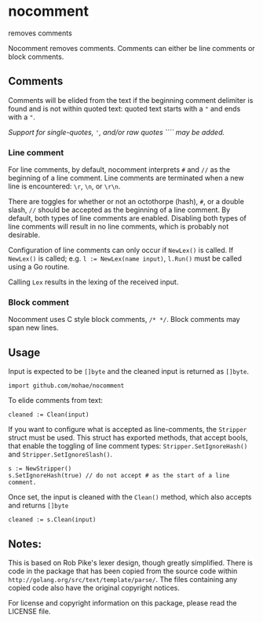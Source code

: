 # nocomment
removes comments

Nocomment removes comments. Comments can either be line comments or block comments.

## Comments
Comments will be elided from the text if the beginning comment delimiter is found and is not within quoted text: quoted text starts with a `"` and ends with a `"`.

_Support for single-quotes, `'`, and/or raw quotes ```` may be added._

### Line comment
For line comments, by default, nocomment interprets `#` and `//` as the beginning of a line comment. Line comments are terminated when a new line is encountered: `\r`, `\n`, or `\r\n`.

There are toggles for whether or not an octothorpe (hash), `#`, or a double slash, `//` should be accepted as the beginning of a line comment.  By default, both types of line comments are enabled.  Disabling both types of line comments will result in no line comments, which is probably not desirable.

Configuration of line comments can only occur if `NewLex()` is called.  If `NewLex()` is called; e.g. `l := NewLex(name input)`, `l.Run()` must be called using a Go routine. 

Calling `Lex` results in the lexing of the received input.
### Block comment
Nocomment uses C style block comments, `/* */`. Block comments may span new lines.

## Usage
Input is expected to be `[]byte` and the cleaned input is returned as `[]byte`.

    import github.com/mohae/nocomment

To elide comments from text:

    cleaned := Clean(input)

If you want to configure what is accepted as line-comments, the `Stripper` struct must be used.  This struct has exported methods, that accept bools, that enable the toggling of line comment types: `Stripper.SetIgnoreHash()` and `Stripper.SetIgnoreSlash()`.

    s := NewStripper()
    s.SetIgnoreHash(true) // do not accept # as the start of a line comment.

Once set, the input is cleaned with the `Clean()` method, which also accepts and returns `[]byte`

    cleaned := s.Clean(input)

## Notes:
This is based on Rob Pike's lexer design, though greatly simplified. There is code in the package that has been copied from the source code within `http://golang.org/src/text/template/parse/`. The files containing any copied code also have the original copyright notices.

For license and copyright information on this package, please read the LICENSE file.
